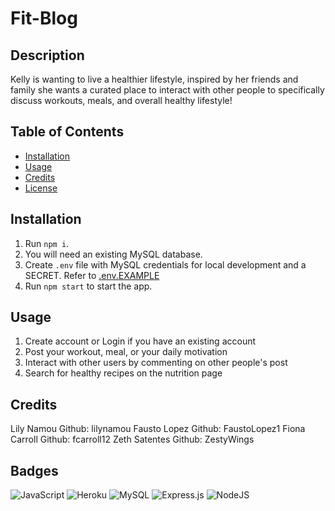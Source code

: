 # Fit-Blog

## Description

Kelly is wanting to live a healthier lifestyle, inspired by her friends and family she wants a curated place to interact with other people to specifically discuss workouts, meals, and overall healthy lifestyle!

## Table of Contents

- [Installation](#installation)
- [Usage](#installation)
- [Credits](#credits)
- [License](#license)

## Installation

1. Run `npm i`.
2. You will need an existing MySQL database.
3. Create `.env` file with MySQL credentials for local development and a SECRET. Refer to [.env.EXAMPLE](./.env.EXAMPLE)
4. Run `npm start` to start the app.

## Usage

<!-- IMAGE/GIF SHOWN HERE OF WEBPAGE -->

1. Create account or Login if you have an existing account
2. Post your workout, meal, or your daily motivation
3. Interact with other users by commenting on other people's post
4. Search for healthy recipes on the nutrition page

## Credits

Lily Namou Github: lilynamou
Fausto Lopez Github: FaustoLopez1
Fiona Carroll Github: fcarroll12
Zeth Satentes Github: ZestyWings

## Badges

![JavaScript](https://img.shields.io/badge/javascript-%23323330.svg?style=for-the-badge&logo=javascript&logoColor=%23F7DF1E)
![Heroku](https://img.shields.io/badge/heroku-%23430098.svg?style=for-the-badge&logo=heroku&logoColor=white)
![MySQL](https://img.shields.io/badge/mysql-%2300f.svg?style=for-the-badge&logo=mysql&logoColor=white)
![Express.js](https://img.shields.io/badge/express.js-%23404d59.svg?style=for-the-badge&logo=express&logoColor=%2361DAFB)
![NodeJS](https://img.shields.io/badge/node.js-6DA55F?style=for-the-badge&logo=node.js&logoColor=white)
